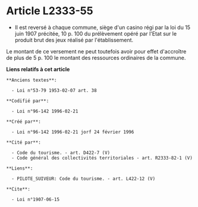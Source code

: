 # Article L2333-55

- Il est reversé à chaque commune, siège d'un casino régi par la loi du 15 juin 1907 précitée, 10 p. 100 du prélèvement opéré
par l'Etat sur le produit brut des jeux réalisé par l'établissement.

Le montant de ce versement ne peut toutefois avoir pour effet d'accroître de plus de 5 p. 100 le montant des ressources
ordinaires de la commune.

**Liens relatifs à cet article**

	**Anciens textes**:

	  - Loi n°53-79 1953-02-07 art. 38

	**Codifié par**:

	  - Loi n°96-142 1996-02-21

	**Créé par**:

	  - Loi n°96-142 1996-02-21 jorf 24 février 1996

	**Cité par**:

	  - Code du tourisme. - art. D422-7 (V)
	  - Code général des collectivités territoriales - art. R2333-82-1 (V)

	**Liens**:

	  - PILOTE_SUIVEUR: Code du tourisme. - art. L422-12 (V)

	**Cite**:

	  - Loi n°1907-06-15
